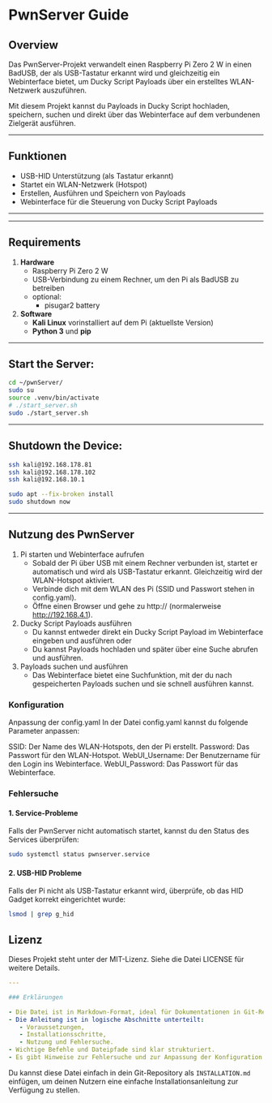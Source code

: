 # PwnServer Guide

## Overview
Das PwnServer-Projekt verwandelt einen Raspberry Pi Zero 2 W in einen BadUSB, der als USB-Tastatur erkannt wird und gleichzeitig ein Webinterface bietet, um Ducky Script Payloads über ein erstelltes WLAN-Netzwerk auszuführen.

Mit diesem Projekt kannst du Payloads in Ducky Script hochladen, speichern, suchen und direkt über das Webinterface auf dem verbundenen Zielgerät ausführen.

---

## Funktionen
- USB-HID Unterstützung (als Tastatur erkannt)
- Startet ein WLAN-Netzwerk (Hotspot)
- Erstellen, Ausführen und Speichern von Payloads
- Webinterface für die Steuerung von Ducky Script Payloads

---

[//]: # (## Projektstruktur)

[//]: # (- `pwn_server.py`: Hauptserver, der das Webinterface bereitstellt und Payloads injiziert.)

[//]: # (- `config.yaml`: Konfigurationsdatei für SSID, Passwort und WebUI Zugangsdaten.)

[//]: # (- `run_payload.sh`: Bash-Skript zur Ausführung der Ducky Script Payloads.)

[//]: # (- `templates/index.html`: Webinterface für die Steuerung des PwnServers.)

[//]: # (- `payloads/`: Verzeichnis für gespeicherte Ducky Script Payloads.)

---

## Requirements
1. **Hardware**
   - Raspberry Pi Zero 2 W
   - USB-Verbindung zu einem Rechner, um den Pi als BadUSB zu betreiben
   - optional:
     - pisugar2 battery
2. **Software**
   - **Kali Linux** vorinstalliert auf dem Pi (aktuellste Version)
   - **Python 3** und **pip**

---

## Start the Server:
```bash
cd ~/pwnServer/
sudo su
source .venv/bin/activate
# ./start_server.sh
sudo ./start_server.sh
```

---

## Shutdown the Device:
```bash
ssh kali@192.168.178.81
ssh kali@192.168.178.102
ssh kali@192.168.10.1

sudo apt --fix-broken install
sudo shutdown now
```


---




## Nutzung des PwnServer

1. Pi starten und Webinterface aufrufen
   - Sobald der Pi über USB mit einem Rechner verbunden ist, startet er automatisch und wird als USB-Tastatur erkannt. Gleichzeitig wird der WLAN-Hotspot aktiviert.
   - Verbinde dich mit dem WLAN des Pi (SSID und Passwort stehen in config.yaml).
   - Öffne einen Browser und gehe zu http://<Pi-IP-Adresse> (normalerweise http://192.168.4.1).
2. Ducky Script Payloads ausführen
   - Du kannst entweder direkt ein Ducky Script Payload im Webinterface eingeben und ausführen oder
   - Du kannst Payloads hochladen und später über eine Suche abrufen und ausführen.
3. Payloads suchen und ausführen
   - Das Webinterface bietet eine Suchfunktion, mit der du nach gespeicherten Payloads suchen und sie schnell ausführen kannst.

### Konfiguration
Anpassung der config.yaml
In der Datei config.yaml kannst du folgende Parameter anpassen:

SSID: Der Name des WLAN-Hotspots, den der Pi erstellt.
Password: Das Passwort für den WLAN-Hotspot.
WebUI_Username: Der Benutzername für den Login ins Webinterface.
WebUI_Password: Das Passwort für das Webinterface.
### Fehlersuche

#### 1. Service-Probleme
Falls der PwnServer nicht automatisch startet, kannst du den Status des Services überprüfen:

```bash
sudo systemctl status pwnserver.service
```
#### 2. USB-HID Probleme
Falls der Pi nicht als USB-Tastatur erkannt wird, überprüfe, ob das HID Gadget korrekt eingerichtet wurde:

```bash
lsmod | grep g_hid
```
## Lizenz
Dieses Projekt steht unter der MIT-Lizenz. Siehe die Datei LICENSE für weitere Details.

```yaml
---

### Erklärungen

- Die Datei ist in Markdown-Format, ideal für Dokumentationen in Git-Repositories.
- Die Anleitung ist in logische Abschnitte unterteilt: 
   - Voraussetzungen, 
   - Installationsschritte,
   - Nutzung und Fehlersuche.
- Wichtige Befehle und Dateipfade sind klar strukturiert.
- Es gibt Hinweise zur Fehlersuche und zur Anpassung der Konfiguration.
```
Du kannst diese Datei einfach in dein Git-Repository als `INSTALLATION.md` einfügen, um deinen Nutzern eine einfache Installationsanleitung zur Verfügung zu stellen.
